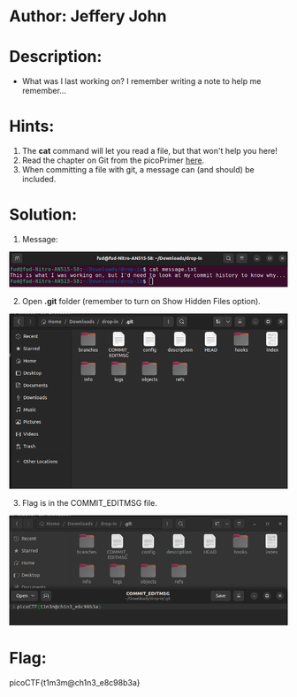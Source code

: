 # Author: Jeffery John

# Description:
- What was I last working on? I remember writing a note to help me remember...

# Hints:
1. The **cat** command will let you read a file, but that won't help you here!
2. Read the chapter on Git from the picoPrimer [here](https://primer.picoctf.org/#_git_version_control).
3. When committing a file with git, a message can (and should) be included.

# Solution:
1. Message:

![alt text](image-2.png)

2. Open **.git** folder (remember to turn on Show Hidden Files option).

![alt text](image-3.png)

3. Flag is in the COMMIT_EDITMSG file.

![alt text](image-4.png)

# Flag:
picoCTF{t1m3m@ch1n3_e8c98b3a}
